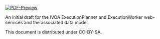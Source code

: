 [![PDF-Preview](https://img.shields.io/badge/Preview-PDF-blue)](../../releases/download/auto-pdf-preview/ExecutionPlanner-draft.pdf)

An initial draft for the IVOA ExecutionPlanner and ExecutionWorker web-services and the associated data model.

This document is distributed under CC-BY-SA.

